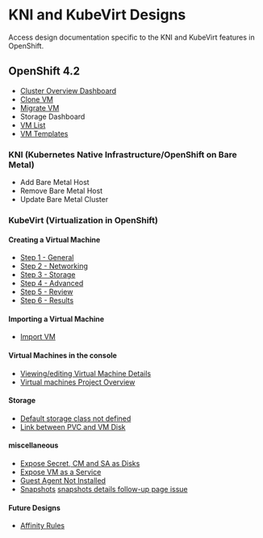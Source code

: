 # KNI and KubeVirt Designs
Access design documentation specific to the KNI and KubeVirt features in OpenShift.

## OpenShift 4.2
- [Cluster Overview Dashboard](http://openshift.github.io/openshift-origin-design/web-console/knikubevirt/cluster-dashboard/cluster-dashboard)
- [Clone VM](http://openshift.github.io/openshift-origin-design/web-console/knikubevirt/clone-vm/clone-vm)
- [Migrate VM](http://openshift.github.io/openshift-origin-design/web-console/knikubevirt/migrate-vm/migrate-vm)
- Storage Dashboard
- [VM List](http://openshift.github.io/openshift-origin-design/web-console/knikubevirt/vm-list/vm-list)
- [VM Templates](http://openshift.github.io/openshift-origin-design/web-console/knikubevirt/vm-templates/vm-templates)

### KNI (Kubernetes Native Infrastructure/OpenShift on Bare Metal)
- Add Bare Metal Host
- Remove Bare Metal Host
- Update Bare Metal Cluster

### KubeVirt (Virtualization in OpenShift)
#### Creating a Virtual Machine
- [Step 1 - General](http://openshift.github.io/openshift-origin-design/web-console/knikubevirt/Create-vm/step-1-genaral/wizard-general)
- [Step 2 - Networking](http://openshift.github.io/openshift-origin-design/web-console/knikubevirt/Create-vm/step-2-networking/create-vm-networking)
- [Step 3 - Storage](http://openshift.github.io/openshift-origin-design/web-console/knikubevirt/Create-vm/step-3-storage/wizard-storage)
- [Step 4 - Advanced](http://openshift.github.io/openshift-origin-design/web-console/knikubevirt/Create-vm/step-4-advanced/wizard-advanced)
- [Step 5 - Review](http://openshift.github.io/openshift-origin-design/web-console/knikubevirt/Create-vm/step-5-review/wizard-review)
- [Step 6 - Results](http://openshift.github.io/openshift-origin-design/web-console/knikubevirt/Create-vm/step-6-results/wizard-results)

#### Importing a Virtual Machine
- [Import VM](http://openshift.github.io/openshift-origin-design/web-console/knikubevirt/import-vm/import-vm)

#### Virtual Machines in the console
- [Viewing/editing Virtual Machine Details](http://openshift.github.io/openshift-origin-design/web-console/knikubevirt/vm-details/vm-details)
- [Virtual machines Project Overview](http://openshift.github.io/openshift-origin-design/web-console/knikubevirt/openshift-vms-overview/openshift-vms-overview)


#### Storage
- [Default storage class not defined](http://openshift.github.io/openshift-origin-design/web-console/knikubevirt/NoStorageClassAvailable/NoStorageClassAvailable)
- [Link between PVC and VM Disk](http://openshift.github.io/openshift-origin-design/web-console/knikubevirt/link-between-PVC-VMdisk/link-between-PVC-VMdisk)


#### miscellaneous 
- [Expose Secret, CM and SA as Disks](http://openshift.github.io/openshift-origin-design/web-console/knikubevirt/expose-secret/expose-secret)
- [Expose VM as a Service](http://openshift.github.io/openshift-origin-design/web-console/knikubevirt/expose-vm-as-a-service/expose-vm-as-a-service)
- [Guest Agent Not Installed](http://openshift.github.io/openshift-origin-design/web-console/knikubevirt/guest-agent-not-installed/guest-agent-not-installed)
- [Snapshots](http://openshift.github.io/openshift-origin-design/web-console/knikubevirt/snapshots/snapshots) [snapshots details follow-up page issue](https://github.com/openshift/openshift-origin-design/issues/227)

#### Future Designs
- [Affinity Rules](http://openshift.github.io/openshift-origin-design/web-console/knikubevirt/affinity/affinity)
